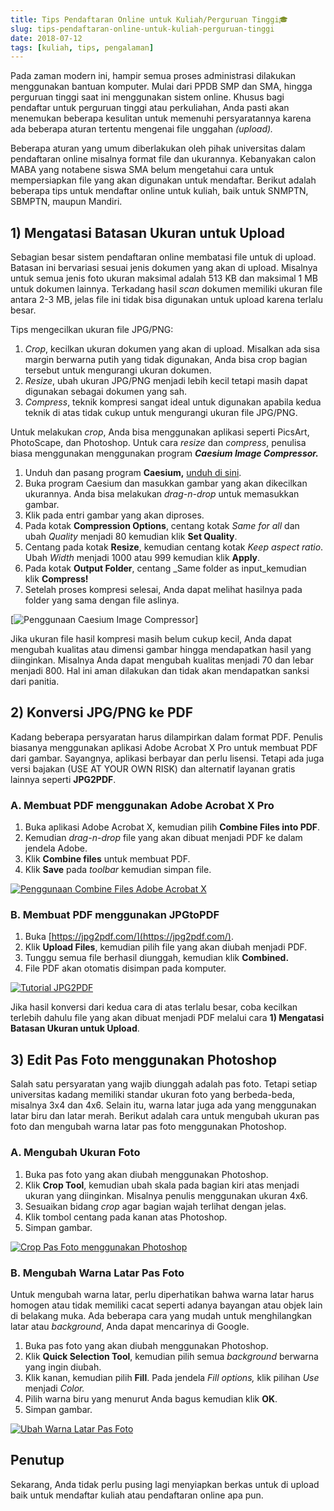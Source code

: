 ```yaml
---
title: Tips Pendaftaran Online untuk Kuliah/Perguruan Tinggi🎓
slug: tips-pendaftaran-online-untuk-kuliah-perguruan-tinggi
date: 2018-07-12
tags: [kuliah, tips, pengalaman]
---
```


Pada zaman modern ini, hampir semua proses administrasi dilakukan menggunakan bantuan komputer. Mulai dari PPDB SMP dan SMA, hingga perguruan tinggi saat ini menggunakan sistem online. Khusus bagi pendaftar untuk perguruan tinggi atau perkuliahan, Anda pasti akan menemukan beberapa kesulitan untuk memenuhi persyaratannya karena ada beberapa aturan tertentu mengenai file unggahan _(upload)._

Beberapa aturan yang umum diberlakukan oleh pihak universitas dalam pendaftaran online misalnya format file dan ukurannya. Kebanyakan calon MABA yang notabene siswa SMA belum mengetahui cara untuk mempersiapkan file yang akan digunakan untuk mendaftar. Berikut adalah beberapa tips untuk mendaftar online untuk kuliah, baik untuk SNMPTN, SBMPTN, maupun Mandiri.

## 1) Mengatasi Batasan Ukuran untuk Upload

Sebagian besar sistem pendaftaran online membatasi file untuk di upload. Batasan ini bervariasi sesuai jenis dokumen yang akan di upload. Misalnya untuk semua jenis foto ukuran maksimal adalah 513 KB dan maksimal 1 MB untuk dokumen lainnya. Terkadang hasil _scan_ dokumen memiliki ukuran file antara 2-3 MB, jelas file ini tidak bisa digunakan untuk upload karena terlalu besar.

Tips mengecilkan ukuran file JPG/PNG:

1. _Crop_, kecilkan ukuran dokumen yang akan di upload. Misalkan ada sisa margin berwarna putih yang tidak digunakan, Anda bisa crop bagian tersebut untuk mengurangi ukuran dokumen.
2. _Resize_, ubah ukuran JPG/PNG menjadi lebih kecil tetapi masih dapat digunakan sebagai dokumen yang sah.
3. _Compress_, teknik kompresi sangat ideal untuk digunakan apabila kedua teknik di atas tidak cukup untuk mengurangi ukuran file JPG/PNG.

Untuk melakukan _crop_, Anda bisa menggunakan aplikasi seperti PicsArt, PhotoScape, dan Photoshop. Untuk cara _resize_ dan _compress_, penulisa biasa menggunakan menggunakan program _**Caesium Image Compressor.**_

1. Unduh dan pasang program **Caesium,** [unduh di sini](https://www.fosshub.com/Caesium-Image-Compressor.html).
2. Buka program Caesium dan masukkan gambar yang akan dikecilkan ukurannya. Anda bisa melakukan _drag-n-drop_ untuk memasukkan gambar.
3. Klik pada entri gambar yang akan diproses.
4. Pada kotak **Compression Options**, centang kotak _Same for all_ dan ubah _Quality_ menjadi 80 kemudian klik **Set Quality**.
5. Centang pada kotak **Resize**, kemudian centang kotak _Keep aspect ratio_. Ubah _Width_ menjadi 1000 atau 999 kemudian klik **Apply**.
6. Pada kotak **Output Folder**, centang _Same folder as input_kemudian klik **Compress!**
7. Setelah proses kompresi selesai, Anda dapat melihat hasilnya pada folder yang sama dengan file aslinya.

[![Penggunaan Caesium Image Compressor](/posts/2018/11/43311861012_972e1bd7eb_b.jpg)]

Jika ukuran file hasil kompresi masih belum cukup kecil, Anda dapat mengubah kualitas atau dimensi gambar hingga mendapatkan hasil yang diinginkan. Misalnya Anda dapat mengubah kualitas menjadi 70 dan lebar menjadi 800. Hal ini aman dilakukan dan tidak akan mendapatkan sanksi dari panitia.

## 2) Konversi JPG/PNG ke PDF

Kadang beberapa persyaratan harus dilampirkan dalam format PDF. Penulis biasanya menggunakan aplikasi Adobe Acrobat X Pro untuk membuat PDF dari gambar. Sayangnya, aplikasi berbayar dan perlu lisensi. Tetapi ada juga versi bajakan (USE AT YOUR OWN RISK) dan alternatif layanan gratis lainnya seperti **JPG2PDF**.

### A. Membuat PDF menggunakan Adobe Acrobat X Pro

1. Buka aplikasi Adobe Acrobat X, kemudian pilih **Combine Files into PDF**.
2. Kemudian _drag-n-drop_ file yang akan dibuat menjadi PDF ke dalam jendela Adobe.
3. Klik **Combine files** untuk membuat PDF.
4. Klik **Save** pada _toolbar_ kemudian simpan file.

[![Penggunaan Combine Files Adobe Acrobat X](/posts/2018/11/29490350168_d28c6ec422_b.jpg)](https://www.flickr.com/photos/158825251@N05/29490350168/in/dateposted-public/)

### B. Membuat PDF menggunakan JPGtoPDF

1. Buka [https://jpg2pdf.com/](https://jpg2pdf.com/).
2. Klik **Upload Files**, kemudian pilih file yang akan diubah menjadi PDF.
3. Tunggu semua file berhasil diunggah, kemudian klik **Combined.**
4. File PDF akan otomatis disimpan pada komputer.

[![Tutorial JPG2PDF](/posts/2018/11/42457176355_cc37453e18_b.jpg)](https://www.flickr.com/photos/158825251@N05/42457176355/in/dateposted-public/)

Jika hasil konversi dari kedua cara di atas terlalu besar, coba kecilkan terlebih dahulu file yang akan dibuat menjadi PDF melalui cara **1) Mengatasi Batasan Ukuran untuk Upload**.

## 3) Edit Pas Foto menggunakan Photoshop

Salah satu persyaratan yang wajib diunggah adalah pas foto. Tetapi setiap universitas kadang memiliki standar ukuran foto yang berbeda-beda, misalnya 3x4 dan 4x6. Selain itu, warna latar juga ada yang menggunakan latar biru dan latar merah. Berikut adalah cara untuk mengubah ukuran pas foto dan mengubah warna latar pas foto menggunakan Photoshop.

### A. Mengubah Ukuran Foto

1. Buka pas foto yang akan diubah menggunakan Photoshop.
2. Klik **Crop Tool**, kemudian ubah skala pada bagian kiri atas menjadi ukuran yang diinginkan. Misalnya penulis menggunakan ukuran 4x6.
3. Sesuaikan bidang _crop_ agar bagian wajah terlihat dengan jelas.
4. Klik tombol centang pada kanan atas Photoshop.
5. Simpan gambar.

[![Crop Pas Foto menggunakan Photoshop](/posts/2018/11/29490618508_6fe17a3f79_b.jpg)](https://www.flickr.com/photos/158825251@N05/29490618508/in/dateposted-public/)

### B. Mengubah Warna Latar Pas Foto

Untuk mengubah warna latar, perlu diperhatikan bahwa warna latar harus homogen atau tidak memiliki cacat seperti adanya bayangan atau objek lain di belakang muka. Ada beberapa cara yang mudah untuk menghilangkan latar atau _background_, Anda dapat mencarinya di Google.

1. Buka pas foto yang akan diubah menggunakan Photoshop.
2. Klik **Quick Selection Tool**, kemudian pilih semua _background_ berwarna yang ingin diubah.
3. Klik kanan, kemudian pilih **Fill**. Pada jendela _Fill options,_ klik pilihan _Use_ menjadi _Color._
4. Pilih warna biru yang menurut Anda bagus kemudian klik **OK**.
5. Simpan gambar.

[![Ubah Warna Latar Pas Foto](/posts/2018/11/29490747058_4d9d8812cd_b.jpg)](https://www.flickr.com/photos/158825251@N05/29490747058/in/dateposted-public/)

## Penutup

Sekarang, Anda tidak perlu pusing lagi menyiapkan berkas untuk di upload baik untuk mendaftar kuliah atau pendaftaran online apa pun.
